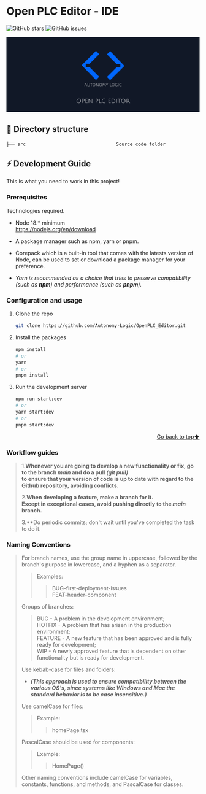 # Open PLC Editor - IDE

![GitHub stars](https://img.shields.io/github/stars/Autonomy-Logic/OpenPLC_Editor?color=fa6470)
![GitHub issues](https://img.shields.io/github/issues/Autonomy-Logic/OpenPLC_Editor?color=d8b22d)

<p align="center">
<img alt="draft-cover" src="assets/images/github-background.png">
</p>

## 📂 Directory structure

```tree
├── src                                 Source code folder
```

<!-- GETTING STARTED -->

## ⚡ Development Guide

This is what you need to work in this project!

### Prerequisites

Technologies required.

- Node 18.\* minimum<br>
  <https://nodejs.org/en/download>
- A package manager such as npm, yarn or pnpm.
- Corepack which is a built-in tool that comes with the latests version of Node, can be used to set or download a package manager for your preference.

- *Yarn is recommended as a choice that tries to preserve compatibility (such as **npm**) and performance (such as **pnpm**).*

### Configuration and usage

1. Clone the repo

   ```sh
   git clone https://github.com/Autonomy-Logic/OpenPLC_Editor.git
   ```

2. Install the packages

   ```sh
   npm install
   # or
   yarn
   # or
   pnpm install
   ```

3. Run the development server

   ```sh
   npm run start:dev
   # or
   yarn start:dev
   # or
   pnpm start:dev
   ```

<p align="right"><a href="#readme-top">Go back to top⬆️</a></p>

### Workflow guides

> 1.**Whenever you are going to develop a new functionality or fix, go to the branch *main* and do a pull *(git pull)* <br>
> to ensure that your version of code is up to date with regard to the Github repository, avoiding conflicts.**
>
> 2.**When developing a feature, make a branch for it.<br>
> Except in exceptional cases, avoid pushing directly to the *main* branch.**
>
> 3.**Do periodic commits; don't wait until you've completed the task to do it.<br>
<!-- > This may make code rastreability difficult.** -->

### Naming Conventions

> For branch names, use the group name in uppercase, followed by the branch's purpose in lowercase, and a hyphen as a separator.
>
> > Examples:
> >
> > > BUG-first-deployment-issues<br>
> > > FEAT-header-component
>
> Groups of branches:
>
> > BUG - A problem in the development environment;<br>
> > HOTFIX - A problem that has arisen in the production environment;<br>
> > FEATURE - A new feature that has been approved and is fully ready for development;<br>
> > WIP - A newly approved feature that is dependent on other functionality but is ready for development.
>
>
> Use kebab-case for files and folders:
>
> - ***(This approach is used to ensure compatibility between the various OS's, since systems like Windows and Mac the standard behavior is to be case insensitive.)***
>
> Use camelCase for files:
>
> > Example:
> >
> > > homePage.tsx
>
> PascalCase should be used for components:
>
> > Example:
> >
> > > HomePage()
>
> Other naming conventions include camelCase for variables, constants, functions, and methods, and PascalCase for classes.

<!-- MARKDOWN LINKS & IMAGES -->
<!-- https://www.markdownguide.org/basic-syntax/#reference-style-links -->
